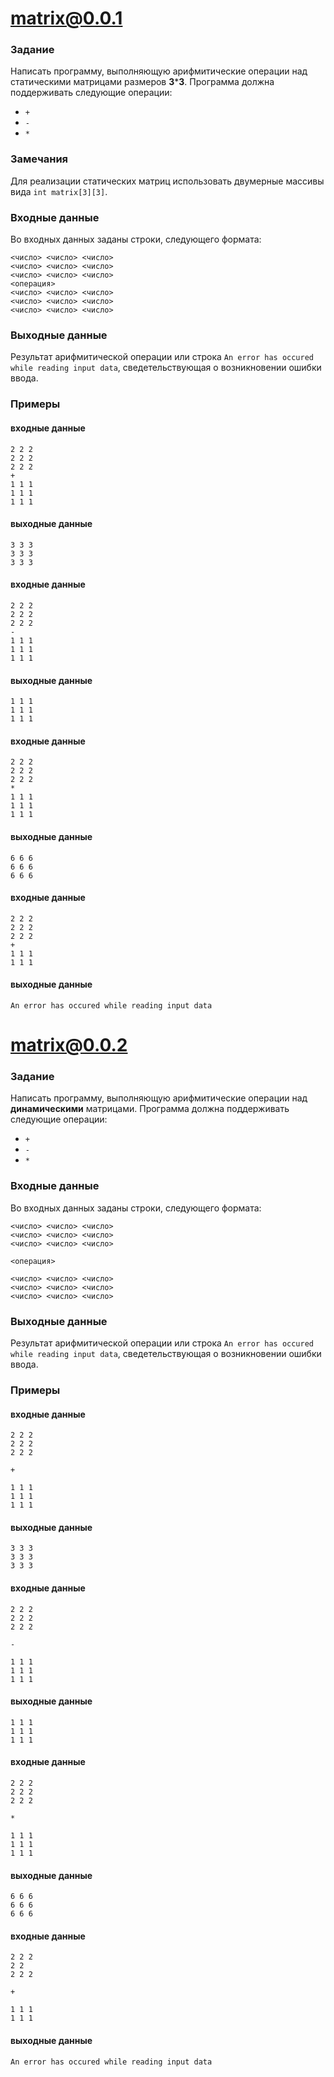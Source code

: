 # matrix@0.0.1

### Задание
Написать программу, выполняющую арифмитические операции над статическими матрицами размеров **3*****3**. Программа должна поддерживать следующие операции:
- `+`
- `-`
- `*`

### Замечания
Для реализации статических матриц использовать двумерные массивы вида `int matrix[3][3]`.

### Входные данные
Во входных данных заданы строки, следующего формата:
```
<число> <число> <число>
<число> <число> <число>
<число> <число> <число>
<операция>
<число> <число> <число>
<число> <число> <число>
<число> <число> <число>
```

### Выходные данные
Результат арифмитической операции или строка `An error has occured while reading input data`, сведетельствующая о возникновении ошибки ввода.

### Примеры
#### входные данные
```
2 2 2
2 2 2
2 2 2
+
1 1 1
1 1 1
1 1 1
```
#### выходные данные
```
3 3 3
3 3 3
3 3 3
```
#### входные данные
```
2 2 2
2 2 2
2 2 2
-
1 1 1
1 1 1
1 1 1
```
#### выходные данные
```
1 1 1
1 1 1
1 1 1
```
#### входные данные
```
2 2 2
2 2 2
2 2 2
*
1 1 1
1 1 1
1 1 1
```
#### выходные данные
```
6 6 6
6 6 6
6 6 6
```
#### входные данные
```
2 2 2
2 2 2
2 2 2
+
1 1 1
1 1 1
```
#### выходные данные
```
An error has occured while reading input data
```

# matrix@0.0.2

### Задание
Написать программу, выполняющую арифмитические операции над **динамическими** матрицами. Программа должна поддерживать следующие операции:
- `+`
- `-`
- `*`

### Входные данные
Во входных данных заданы строки, следующего формата:
```
<число> <число> <число>
<число> <число> <число>
<число> <число> <число>

<операция>

<число> <число> <число>
<число> <число> <число>
<число> <число> <число>

```

### Выходные данные
Результат арифмитической операции или строка `An error has occured while reading input data`, сведетельствующая о возникновении ошибки ввода.

### Примеры
#### входные данные
```
2 2 2
2 2 2
2 2 2

+

1 1 1
1 1 1
1 1 1

```
#### выходные данные
```
3 3 3
3 3 3
3 3 3
```
#### входные данные
```
2 2 2
2 2 2
2 2 2

-

1 1 1
1 1 1
1 1 1

```
#### выходные данные
```
1 1 1
1 1 1
1 1 1
```
#### входные данные
```
2 2 2
2 2 2
2 2 2

*

1 1 1
1 1 1
1 1 1

```
#### выходные данные
```
6 6 6
6 6 6
6 6 6
```
#### входные данные
```
2 2 2
2 2
2 2 2

+

1 1 1
1 1 1

```
#### выходные данные
```
An error has occured while reading input data
```
